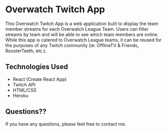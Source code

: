 # Overwatch Twitch App
This Overwatch Twitch App is a web application built to display the team member streams for each Overwatch League Team. Users can filter streams by team and will be able to see which team members are online. While this app is catered to Overwatch League teams, it can be reused for the purposes of any Twitch community (ie: OfflineTV & Friends, RoosterTeeth, etc.).

## Technologies Used
- React (Create React App)
- Twitch API
- HTML/CSS
- Heroku

## Questions??
If you have any questions, please feel free to contact me.